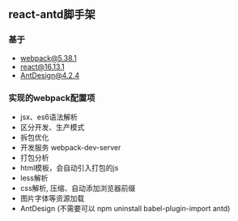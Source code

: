 ## react-antd脚手架

### 基于
- webpack@5.38.1
- react@16.13.1
- AntDesign@4.2.4

### 实现的webpack配置项

- jsx、es6语法解析
- 区分开发、生产模式
- 拆包优化
- 开发服务 webpack-dev-server
- 打包分析
- html模板，会自动引入打包的js
- less解析
- css解析, 压缩、自动添加浏览器前缀
- 图片字体等资源加载
- AntDesign (不需要可以 npm uninstall babel-plugin-import antd)


